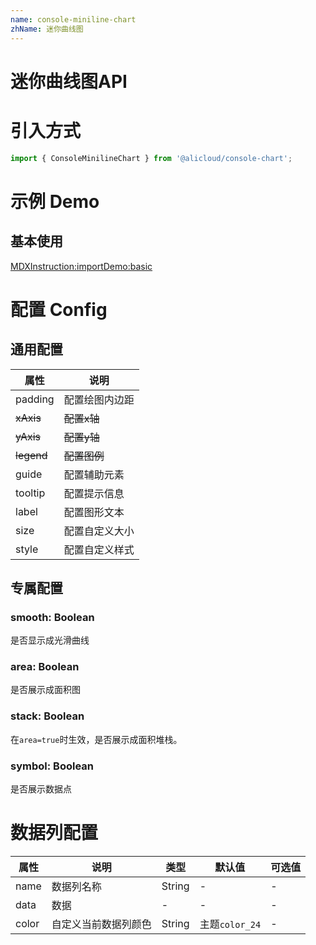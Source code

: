 ```yaml
---
name: console-miniline-chart
zhName: 迷你曲线图
---
```


# 迷你曲线图API

# 引入方式

```javascript
import { ConsoleMinilineChart } from '@alicloud/console-chart';
```

# 示例 Demo

## 基本使用

[MDXInstruction:importDemo:basic](./demo/basic.tsx)

# 配置 Config

## 通用配置

| 属性 | 说明 |
| --- | --- |
| padding | 配置绘图内边距 |
| ~~xAxis~~ | ~~配置x轴~~ |
| ~~yAxis~~ | ~~配置y轴~~ |
| ~~legend~~ | ~~配置图例~~ |
| guide | 配置辅助元素 |
| tooltip | 配置提示信息 |
| label | 配置图形文本 |
| size | 配置自定义大小 |
| style | 配置自定义样式 |

## 专属配置

### smooth: Boolean
是否显示成光滑曲线

### area: Boolean
是否展示成面积图

### stack: Boolean
在`area=true`时生效，是否展示成面积堆栈。

### symbol: Boolean
是否展示数据点

# 数据列配置

| 属性 | 说明 | 类型 | 默认值 | 可选值 |
| --- | --- | --- | --- | --- |
| name | 数据列名称 | String | - | - |
| data | 数据 | - | - | - |
| color | 自定义当前数据列颜色 | String | 主题`color_24` | - |

